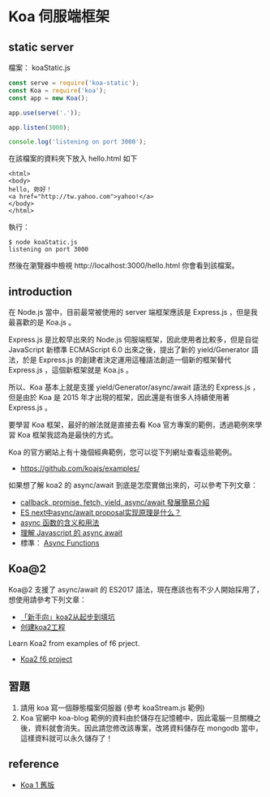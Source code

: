 # Koa 伺服端框架

## static server

檔案： koaStatic.js

```js
const serve = require('koa-static');
const Koa = require('koa');
const app = new Koa();

app.use(serve('.'));

app.listen(3000);

console.log('listening on port 3000');
```

在該檔案的資料夾下放入 hello.html 如下

```
<html>
<body>
hello, 妳好！
<a href="http://tw.yahoo.com">yahoo!</a>
</body>
</html>

```

執行： 

```
$ node koaStatic.js
listening on port 3000
```

然後在瀏覽器中檢視 http://localhost:3000/hello.html 你會看到該檔案。

## introduction

在 Node.js 當中，目前最常被使用的 server 端框架應該是 Express.js ，但是我最喜歡的是 Koa.js 。

Express.js 是比較早出來的 Node.js 伺服端框架，因此使用者比較多，但是自從 JavaScript 新標準 ECMAScript 6.0 出來之後，提出了新的 yield/Generator 語法，於是 Express.js 的創建者決定運用這種語法創造一個新的框架替代 Express.js ，這個新框架就是 Koa.js 。

所以、Koa 基本上就是支援 yield/Generator/async/await 語法的 Express.js ，但是由於 Koa 是 2015 年才出現的框架，因此還是有很多人持續使用著 Express.js 。

要學習 Koa 框架，最好的辦法就是直接去看 Koa 官方專案的範例，透過範例來學習 Koa 框架我認為是最快的方式。

Koa 的官方網站上有十幾個經典範例，您可以從下列網址查看這些範例。

* <https://github.com/koajs/examples/>

如果想了解 koa2 的 async/await 到底是怎麼實做出來的，可以參考下列文章：

* [callback, promise, fetch, yield, async/await 發展簡易介紹](https://noootown.wordpress.com/2016/11/13/callback-promise-fetch-yield-async-await/)
* [ES next中async/await proposal实现原理是什么？](https://www.zhihu.com/question/39571954)
* [async 函数的含义和用法](http://www.ruanyifeng.com/blog/2015/05/async.html)
* [理解 Javascript 的 async await](http://3dobe.com/archives/252/)
* 標準： [Async Functions](https://tc39.github.io/ecmascript-asyncawait/)

## Koa@2

Koa@2 支援了 async/await 的 ES2017 語法，現在應該也有不少人開始採用了，想使用請參考下列文章：

* [「新手向」koa2从起步到填坑](http://www.jianshu.com/p/6b816c609669)
* [创建koa2工程](http://www.liaoxuefeng.com/wiki/001434446689867b27157e896e74d51a89c25cc8b43bdb3000/001471087582981d6c0ea265bf241b59a04fa6f61d767f6000)

Learn Koa2 from examples of f6 prject. 

* [Koa2 f6 project](https://github.com/ccckmit/f6)

## 習題

1. 請用 koa 寫一個靜態檔案伺服器 (參考 koaStream.js 範例)
2. Koa 官網中 koa-blog 範例的資料由於儲存在記憶體中，因此電腦一旦關機之後，資料就會消失。因此請您修改該專案，改將資料儲存在 mongodb 當中，這樣資料就可以永久儲存了！

## reference
* [Koa 1 舊版](koa1.md)
